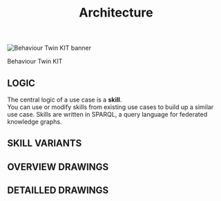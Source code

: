 ﻿---
id: architecture
title: Architecture
description: Behaviour Twin KIT
---

<div style={{display:'block'}}>
  <div style={{display:'inline-block', verticalAlign:'top'}}>

![Behaviour Twin KIT banner](@site/static/img/kit-icons/behaviour-twin-kit-icon-mini.png)

  </div>
  <div style={{display:'inline-block', fontSize:17, color:'rgb(255,166,1)', marginLeft:7, verticalAlign:'top', paddingTop:6}}>
Behaviour Twin KIT
  </div>
</div>

## LOGIC

The central logic of a use case is a **skill**.  
You can use or modify skills from existing use cases to build up a similar use
case. Skills are written in SPARQL, a query language for federated knowledge graphs.  

## SKILL VARIANTS

## OVERVIEW DRAWINGS

## DETAILLED DRAWINGS
